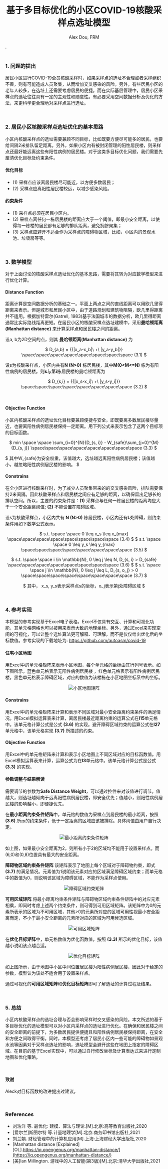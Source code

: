 
<center>

# 基于多目标优化的小区COVID-19核酸采样点选址模型
Alex Dou, FRM
</center>.

<br>
<br>

### 1. 问题的提出
居民小区进行COVID-19全员核酸采样时，如果采样点的选址不合理或者采样组织不善，则有可能造成人员聚集，从而增加交叉感染的风险。另外，有些居民小区的老年人较多，在选址上还需要考虑居民的便捷。而在实际基层管理中，居民小区采样点的选址往往具有一定的主观性和随意性。有必要采用空间数据分析及优化的方法，来更科学更合理地对采样点进行选址。

<br>

### 2. 居民小区核酸采样点选址优化的基本思路
小区内核酸采样点的选址需要兼顾不同目标，比如既要方便尽可能多的居民，也要给间隔2米排队留足距离。另外，如果小区内有被封闭管理的阳性居民楼，则采样点还最好能远离这些有阳性病例的居民楼。对于这类多目标优化问题，我们需要先厘清优化目标及约束条件。

#### 优化目标

* (1) 采样点应该离居民楼尽可能近，以方便多数居民；
* (2) 采样点应离阳性居民楼较远，以减少感染风险。

#### 约束条件
* (1) 采样点必须在居民小区内。
* (2) 采样点离任何一栋居民楼的距离应大于一个阈值，即最小安全距离，以使得每一栋楼的居民都有足够的排队距离，避免拥挤聚集；
* (3) 采样点应避开不适合作为采样点的障碍物区域，比如，小区内的景观水池、垃圾房等等。

<br>

### 3. 数学模型
对于上面讨论的核酸采样点选址优化的基本思路，需要将其转为对应数学模型来进行优化计算。

#### Distance Function
距离计算是空间数据分析的基础之一。平面上两点之间的直线距离可以用欧几里得距离来表示。但是城市和居民小区中，由于道路规划和建筑物阻隔，欧几里得距离并不适用。根据加特雷尔(Gatrell, 1983)基于法国城市的数据分析，欧几里得距离通常比实际路线距离更短。在居民小区的核酸采样点选址建模中，采用**曼哈顿距离(Manhattan distance)** 来计算采样点和居民楼之间的距离。

设a, b为2D空间的点，则其 **曼哈顿距离(Manhattan distance)** 为
<center>

$
D_{a,b} = {{|x_a-x_b|\ +\ |y_a-y_b|}}
\space\space\space\space\space\space\space\space (3.1)
$
</center>

设s为核酸采样点，小区内共有**N (N>0)** 栋居民楼，其中**M(0<M<=N)** 栋为有阳性病例的居民楼。则**s**与第**i**栋居民楼的曼哈顿距离为
<center>

$
D_{s,i} = {{|x_s-x_i|\ +\ |y_s-y_i|}}
\space\space\space\space\space\space\space\space (3.2)
$

</center>
<br>

#### Objective Function
小区内核酸采样点的选址优化目标要兼顾便捷与安全，即既要离多数居民楼尽量近，也要离阳性病例居民楼保持一定距离。用下列公式来表示包含了这两个目标项的目标函数。
<center>

$
min \space \space \sum_{i=0}^{N}{D_{s, i}} - W_{safe}\sum_{j=0}^{M}{D_{s, j}}
\space\space\space\space\space\space\space\space (3.3)
$

</center>

$
其中W_{safe}为安全权重，该值越大，选址越远离阳性病例居民楼；该值越小，越忽略阳性病例居民楼的影响。
$
<br>
#### Constrains
在全小区进行核酸采样时，为了减少人员聚集带来的的交叉感染风险，排队需要保持2米间隔。因此核酸采样点和居民楼之间应有足够的距离，以确保留出足够长的排队空间。所以，主要的约束条件是：**(1)** 采样点与任何一栋居民楼的距离均应大于一个安全距离阈值; **(2)** 不能设置在障碍区域。

设s为核酸采样点，小区内共有 **N (N>0)** 栋居民楼，小区内还有**L**处障碍，则约束条件用如下数学公式表示。

<center>

$
  s.t. \space \space 0 \leq x_s \leq x_{max}
  \space\space\space\space\space\space\space\space (3.4)
$
$
  s.t. \space \space 0 \leq y_s \leq y_{max}
  \space\space\space\space\space\space\space\space (3.5)
$

$
  s.t. \space \space i \in 	\mathbb{N}, 0 \leq j \leq N, D_{s, i} > D_{safe}
  \space\space\space\space\space\space\space\space (3.6)
$
$
  s.t. \space \space j \in \mathbb{N}, 0 \leq j \leq L, D_{s, o_j} > 0
  \space\space\space\space\space\space\space\space (3.7)
$

$
 其中， x_s, y_s表示采样点s的坐标，o_j表示第j处障碍区域
$

</center>

<br>

### 4. 参考实现
本模型的参考实现基于Excel电子表格。Excel不仅具有交互、计算和可视化功能，其单元格网格也可以被用来表示大致的地理坐标。另外，通过Excel来实现空间的可视化，可以让整个选址算法更可解释、可理解，而不是仅仅给出优化后的坐标数值。参考实现的下载地址为: https://github.com/autoasm/covid-19

#### 住宅小区地图
用Excel中的单元格矩阵来表示小区地图，每个单元格的坐标由其行列号表示。如下图所示。蓝色单元格表示无阳性病例居民楼 ，红色单元格表示有阳性病例居民楼，黑色单元格表示障碍区域，对应的数值为该楼栋在小区地图坐标系中的坐标。

<center>


![小区地图矩阵](../images/map.png "小区地图矩阵")
</center>

#### Constrains
用Excel中的单元格矩阵来计算和表示不同区域对最小安全距离约束条件的满足情况。用Excel模拟运算表来计算，离居民楼最近距离约束的运算公式在**I15**单元格中。该单元格计算公式是公式 **(3.6)** 的实现。避开障碍区域约束的运算公式在**I27**单元格中，该单元格实现 **(3.7)** 所描述的约束。

#### Objective Function
用Excel中的单元格矩阵来计算和表示小区地图上不同区域对应的目标函数值。用Excel模拟运算表来计算，运算公式为在**I3**单元格中。该单元格计算公式是公式 **(3.3)** 的实现。

#### 参数调整与结果解读
需要调节的参数为**Safe Distance Weight**，可以通过控件来对该值进行调节。值越大，则选址越倾向于远离阳性病例居民楼，即安全优先；值越小，则阳性病例居民楼的影响越小，即便捷优先。

在**最小距离约束条件矩阵**中，单元格的数值为采样点到居民楼的最小距离，按照 **(3.6)** 所示的约束条件，低于一定距离的区域应该被排除。具体阈值由用户自行决定。
<center>

![最小距离约束条件矩阵](../images/constrain.png "最小距离约束条件矩阵")

</center>

如上图，如果最小安全距离为2，则所有小于2的区域均不能用于设置采样点。而(6,0)和(0,8)位置具有最大的安全距离。

**障碍物区域约束条件矩阵**
该矩阵表示了地图上每个区域对于障碍物约束，即式 **(3.7)** 的满足情况。元素值为1说明该元素对应的区域满足障碍区域约束；而单元格中的数值为0，则说明该区域为障碍区域，不能作为采样点使用。

<center>

![障碍区域约束矩阵](../images/constrain_obstacle.png "障碍区域约束矩阵")


</center>


**可用区域矩阵**
将最小距离约束条件矩阵与障碍物区域约束条件矩阵中的对应元素相乘，即同时考虑上述两个约束条件，则可得到可用区域矩阵。该矩阵中为0的元素所表示的区域为不可用区域，其他>0的元素所对应的区域可用性视最小安全距离而定，不小于最小安全距离的元素所对应的区域为可用候选区域。

<center>

![可用区域矩阵](../images/available_sites.png "可用区域矩阵矩阵")

</center>

在**优化目标矩阵**中，单元格数值为优化函数值，按照 **(3.3)** 所示的优化目标，该值越小说明该点越合适。

<center>

![优化目标矩阵](../images/objective.png "优化目标矩阵")
</center>


如上图所示，由于地图中小区中间位置居民楼为阳性病例居民楼，因此对于给定的参数，模型认为该处不适合用于设置采样点。

通过可视化的**可用区域矩阵**和**优化目标矩阵**即可了解选址的计算过程及结果。

<br>

### 5. 总结
小区内核酸采样点的选址合理与否会影响采样时交叉感染的风险。本文所述的基于多目标优化的选址模型可以对小区内采样点的选址进行优化。在确保和居民楼之间的安全距离的前提下，为多数居民提供便捷且和阳性病例居民楼保持距离，在安全和方便之间取得平衡。同时，本模型还考虑了居民小区内一些可能的障碍物如景观水池等因素对于采样点选址的影响，选址模型会避开这些在地图上指定的障碍区域。在目前的基于Excel实现中，可以通过自行修改坐标及计算表达式来进行定制地图和优化策略。

<br>

#### 致谢
Aleck对目标函数的改进提出过建议。

<br>

### References
* 刘浩洋 等. 最优化: 建模、算法与理论.[M].北京:高等教育出版社,2020
* [爱尔兰]斯图尔特 等.计量地理学[M].北京:商务印书馆出版社,2021
* 刘兰娟. 财经管理中的计算机应用[M].上海:上海财经大学出版社,2020
* [Manhattan distance [Explained][OL].https://iq.opengenus.org/manhattan-distance/](https://iq.opengenus.org/manhattan-distance/)
* [美]Ian Millington. 游戏中的人工智能(第3版)[M].北京:清华大学出版社,2021
